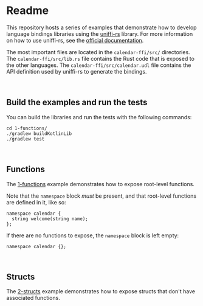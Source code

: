 # Readme
This repository hosts a series of examples that demonstrate how to develop language bindings libraries using the [uniffi-rs](https://github.com/mozilla/uniffi-rs) library. For more information on how to use uniffi-rs, see the [official documentation](https://mozilla.github.io/uniffi-rs/).

The most important files are located in the `calendar-ffi/src/` directories. The `calendar-ffi/src/lib.rs` file contains the Rust code that is exposed to the other languages. The `calendar-ffi/src/calendar.udl` file contains the API definition used by uniffi-rs to generate the bindings.

<br/>

## Build the examples and run the tests
You can build the libraries and run the tests with the following commands:
```shell
cd 1-functions/
./gradlew buildKotlinLib
./gradlew test
```

<br/>

## Functions
The [1-functions](1-functions/) example demonstrates how to expose root-level functions.

Note that the `namespace` block _must_ be present, and that root-level functions are defined in it, like so:
```uniffi-dl
namespace calendar {
  string welcome(string name);
};
```

If there are no functions to expose, the `namespace` block is left empty:
```uniffi-dl
namespace calendar {};
```

<br/>

## Structs
The [2-structs](2-structs/) example demonstrates how to expose structs that don't have associated functions.
